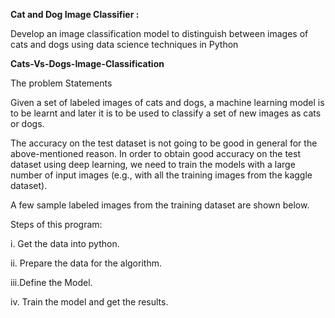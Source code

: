 **Cat and Dog Image Classifier :**

Develop an image classification model to
distinguish between images of cats and dogs
using data science techniques in Python


**Cats-Vs-Dogs-Image-Classification**

The problem Statements

Given a set of labeled images of cats and dogs, a machine learning model is to be learnt and later it is to be used to classify a set of new images as cats or dogs.

The accuracy on the test dataset is not going to be good in general for the above-mentioned reason. In order to obtain good accuracy on the test dataset using deep learning, we need to train the models with a large number of input images (e.g., with all the training images from the kaggle dataset).

A few sample labeled images from the training dataset are shown below.

Steps of this program:

i. Get the data into python. 

ii. Prepare the data for the algorithm.

iii.Define the Model. 

iv. Train the model and get the results.
